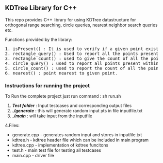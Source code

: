 
## KDTree Library for C++

This repo provides C++ library for using KDTree datastructure for orthogonal range searching, circle queries, nearest neighbor search queries etc.

Functions provided by the library:
<pre>
1. isPresent() : It is used to verify if a given point exists within an input set or not
2. rectangle_query() : Used to report all the points present within the query rectangle specified by two points.
3. rectangle_count() : used to give the count of all the points present within query rectangle.
4. circle_query() : used to report all points present within given circle represented by point and radius.
5. circle_count() : used to report the count of all the points present within circle.
6. nearest() : point nearest to given point.
</pre>

### Instructions for running the project

To Run the complete project just run command : sh run.sh

1. ***Test folder*** : Input testcases and corresponding output files
2. ***./generate*** <inputsize> : this will generate random input pts in file inputfile.txt
3. ***./main*** <inputfile>     : will take input from the inputfile

4.Files:
* generate.cpp - generates random input and stores in inputfile.txt
* kdtree.h - kdtree header file which can be included in main program
* kdtree.cpp - implementation of kdtree funcitons
* test.h - main test file for testing all testcases
* main.cpp - driver file


